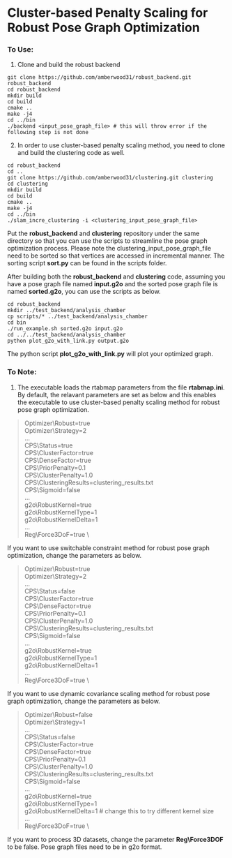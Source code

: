 Cluster-based Penalty Scaling for Robust Pose Graph Optimization
=======

### To Use:
1. Clone and build the robust backend
```
git clone https://github.com/amberwood31/robust_backend.git robust_backend
cd robust_backend
mkdir build
cd build
cmake ..
make -j4
cd ../bin
./backend <input_pose_graph_file> # this will throw error if the following step is not done
```

2. In order to use cluster-based penalty scaling method, you need to clone and build the clustering code as well.
```
cd robust_backend
cd ..
git clone https://github.com/amberwood31/clustering.git clustering
cd clustering
mkdir build
cd build
cmake ..
make -j4
cd ../bin
./slam_incre_clustering -i <clustering_input_pose_graph_file>
```
Put the **robust_backend** and **clustering** repository under the same directory so that you can use the scripts to streamline the pose graph optimization process.
Please note the clustering_input_pose_graph_file need to be sorted so that vertices are accessed in incremental manner. The sorting script **sort.py** can be found in the scripts folder.

After building both the **robust_backend** and **clustering** code, assuming you have a pose graph file named **input.g2o** and the sorted pose graph file is named **sorted.g2o**, you can use the scripts as below.
```
cd robust_backend
mkdir ../test_backend/analysis_chamber
cp scripts/* ../test_backend/analysis_chamber
cd bin
./run_example.sh sorted.g2o input.g2o
cd ../../test_backend/analysis_chamber
python plot_g2o_with_link.py output.g2o
```

The python script **plot_g2o_with_link.py** will plot your optimized graph. 

### To Note:
1. The executable loads the rtabmap parameters from the file **rtabmap.ini**. By default, the relavant parameters are set as below and this enables the executable to use cluster-based penalty scaling method for robust pose graph optimization.
>Optimizer\Robust=true \
>Optimizer\Strategy=2 \
>... \
>CPS\Status=true \
>CPS\ClusterFactor=true \
>CPS\DenseFactor=true \
>CPS\PriorPenalty=0.1 \
>CPS\ClusterPenalty=1.0 \
>CPS\ClusteringResults=clustering_results.txt \
>CPS\Sigmoid=false \
>... \
>g2o\RobustKernel=true \
>g2o\RobustKernelType=1 \
>g2o\RobustKernelDelta=1 \
>... \
>Reg\Force3DoF=true \

If you want to use switchable constraint method for robust pose graph optimization, change the parameters as below.
>Optimizer\Robust=true \
>Optimizer\Strategy=2 \
>... \
>CPS\Status=false \
>CPS\ClusterFactor=true \
>CPS\DenseFactor=true \
>CPS\PriorPenalty=0.1 \
>CPS\ClusterPenalty=1.0 \
>CPS\ClusteringResults=clustering_results.txt \
>CPS\Sigmoid=false \
>... \
>g2o\RobustKernel=true \
>g2o\RobustKernelType=1 \
>g2o\RobustKernelDelta=1 \
>... \
>Reg\Force3DoF=true \

If you want to use dynamic covariance scaling method for robust pose graph optimization, change the parameters as below.
>Optimizer\Robust=false \
>Optimizer\Strategy=1 \
>... \
>CPS\Status=false \
>CPS\ClusterFactor=true \
>CPS\DenseFactor=true \
>CPS\PriorPenalty=0.1 \
>CPS\ClusterPenalty=1.0 \
>CPS\ClusteringResults=clustering_results.txt \
>CPS\Sigmoid=false \
>... \
>g2o\RobustKernel=true \
>g2o\RobustKernelType=1 \
>g2o\RobustKernelDelta=1 # change this to try different kernel size\
>... \
>Reg\Force3DoF=true \

If you want to process 3D datasets, change the parameter **Reg\Force3DOF** to be false. Pose graph files need to be in g2o format.

